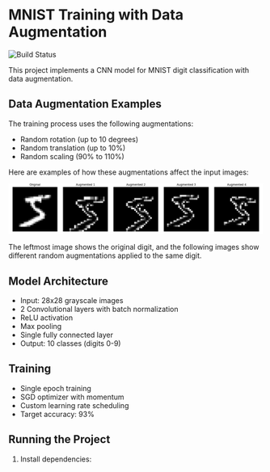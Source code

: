 # MNIST Training with Data Augmentation

![Build Status](https://github.com/rajendrosahu/MNISTCICDSample/actions/workflows/ml-pipeline.yml/badge.svg)

This project implements a CNN model for MNIST digit classification with data augmentation.

## Data Augmentation Examples

The training process uses the following augmentations:
- Random rotation (up to 10 degrees)
- Random translation (up to 10%)
- Random scaling (90% to 110%)

Here are examples of how these augmentations affect the input images:

![Augmentation Examples](docs/images/augmentations.png)

The leftmost image shows the original digit, and the following images show different random augmentations applied to the same digit.

## Model Architecture
- Input: 28x28 grayscale images
- 2 Convolutional layers with batch normalization
- ReLU activation
- Max pooling
- Single fully connected layer
- Output: 10 classes (digits 0-9)

## Training
- Single epoch training
- SGD optimizer with momentum
- Custom learning rate scheduling
- Target accuracy: 93%

## Running the Project
1. Install dependencies: